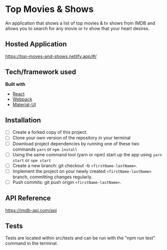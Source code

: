 # Top Movies & Shows
An application that shows a list of top movies & tv shows from IMDB and allows you to search for any movie or tv show that your heart desires. 

## Hosted Application
https://top-moves-and-shows.netlify.app/#/

## Tech/framework used
<b>Built with</b>
- [React](https://reactjs.org/)
- [Webpack](https://webpack.js.org/)
- [Material-UI](https://material-ui.com/)

## Installation
- [ ] Create a forked copy of this project.
- [ ] Clone your own version of the repository in your terminal
- [ ] Download project dependencies by running one of these two commands `yarn` or `npm install`
- [ ] Using the same command tool (yarn or npm) start up the app using `yarn start` or `npm start`
- [ ] Create a new branch: git checkout -b `<firstName-lastName>`.
- [ ] Implement the project on your newly created `<firstName-lastName>` branch, committing changes regularly.
- [ ] Push commits: git push origin `<firstName-lastName>`.

## API Reference
https://imdb-api.com/api

## Tests
Tests are located within src/tests and can be run with the "npm run test" command in the terminal. 



 

